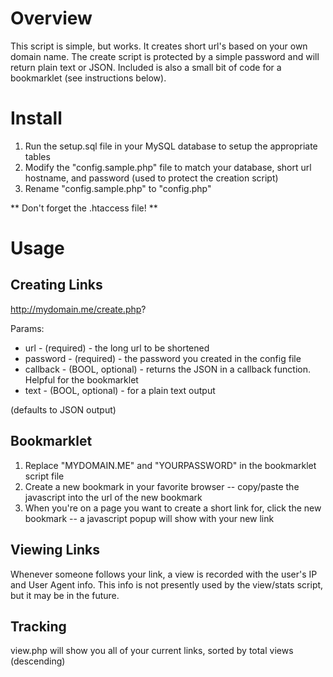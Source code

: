 # Overview #

This script is simple, but works.  It creates short url's based on your own domain name. The create script is protected by a simple password and will return plain text or JSON.  Included is also a small bit of code for a bookmarklet (see instructions below).

# Install #
1. Run the setup.sql file in your MySQL database to setup the appropriate tables
1. Modify the "config.sample.php" file to match your database, short url hostname, and password (used to protect the creation script)
1. Rename "config.sample.php" to "config.php"

** Don't forget the .htaccess file! **

# Usage #
## Creating Links ##

http://mydomain.me/create.php?

Params:

* url - (required) - the long url to be shortened
* password - (required) - the password you created in the config file
* callback - (BOOL, optional) - returns the JSON in a callback function. Helpful for the bookmarklet
* text - (BOOL, optional) - for a plain text output

(defaults to JSON output)

## Bookmarklet ##
1. Replace "MYDOMAIN.ME" and "YOURPASSWORD" in the bookmarklet script file
1. Create a new bookmark in your favorite browser -- copy/paste the javascript into the url of the new bookmark
1. When you're on a page you want to create a short link for, click the new bookmark -- a javascript popup will show with your new link

## Viewing Links ##
Whenever someone follows your link, a view is recorded with the user's IP and User Agent info.  This info is not presently used by the view/stats script, but it may be in the future.

## Tracking ##
view.php will show you all of your current links, sorted by total views (descending)
